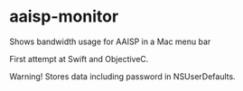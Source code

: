 # aaisp-monitor
Shows bandwidth usage for AAISP in a Mac menu bar

First attempt at Swift and ObjectiveC.

Warning!
Stores data including password in NSUserDefaults.
